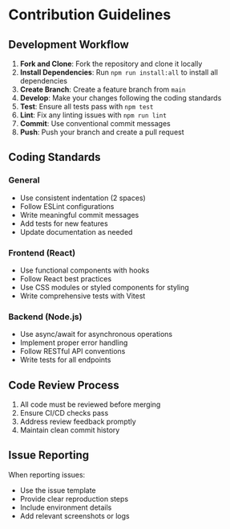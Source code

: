 # Contribution Guidelines

## Development Workflow

1. **Fork and Clone**: Fork the repository and clone it locally
2. **Install Dependencies**: Run `npm run install:all` to install all dependencies
3. **Create Branch**: Create a feature branch from `main`
4. **Develop**: Make your changes following the coding standards
5. **Test**: Ensure all tests pass with `npm test`
6. **Lint**: Fix any linting issues with `npm run lint`
7. **Commit**: Use conventional commit messages
8. **Push**: Push your branch and create a pull request

## Coding Standards

### General
- Use consistent indentation (2 spaces)
- Follow ESLint configurations
- Write meaningful commit messages
- Add tests for new features
- Update documentation as needed

### Frontend (React)
- Use functional components with hooks
- Follow React best practices
- Use CSS modules or styled components for styling
- Write comprehensive tests with Vitest

### Backend (Node.js)
- Use async/await for asynchronous operations
- Implement proper error handling
- Follow RESTful API conventions
- Write tests for all endpoints

## Code Review Process

1. All code must be reviewed before merging
2. Ensure CI/CD checks pass
3. Address review feedback promptly
4. Maintain clean commit history

## Issue Reporting

When reporting issues:
- Use the issue template
- Provide clear reproduction steps
- Include environment details
- Add relevant screenshots or logs